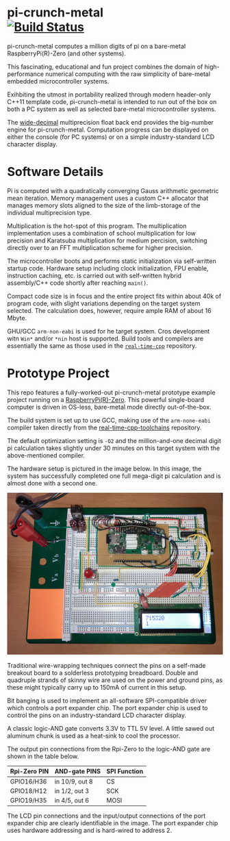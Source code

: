 pi-crunch-metal\
[![Build Status](https://github.com/ckormanyos/pi-crunch-metal/actions/workflows/pi-crunch-metal.yml/badge.svg)](https://github.com/ckormanyos/pi-crunch-metal/actions)
==================

pi-crunch-metal computes a million digits of pi
on a bare-metal RaspberryPi(R)-Zero (and other systems).

This fascinating, educational and fun project combines the domain
of high-performance numerical computing with the raw simplicity of
bare-metal embedded microcontroller systems.

Exihbiting the utmost in portability realized through modern header-only C++11
template code, pi-crunch-metal is intended to run out of the box on both
a PC system as well as selected bare-metal microcontroller systems.

The [wide-decimal](https://github.com/ckormanyos/wide-decimal) multiprecision
float back end provides the big-number engine for pi-crunch-metal.
Computation progress can be displayed on either the console (for PC systems)
or on a simple industry-standard LCD character display.

# Software Details

Pi is computed with a quadratically converging Gauss arithmetic geometric mean
iteration. Memory management uses a custom C++ allocator that manages
memory slots aligned to the size of the limb-storage of the individual
multiprecision type.

Multiplication is the hot-spot of this program. The multiplication
implementation uses a combination of school multiplication for low
precision and Karatsuba multiplication for medium percision,
switching directly over to an FFT multiplication scheme
for higher precision.

The microcontroller boots and performs static initialization via self-written
startup code. Hardware setup including clock initialization,
FPU enable, instruction caching, etc. is carried out with self-written
hybrid assembly/C++ code shortly after reaching `main()`.

Compact code size is in focus and the entire project fits within about 40k
of program code, with slight variations depending on the target system selected.
The calculation does, however, require ample RAM of about 16 Mbyte.

GHU/GCC `arm-non-eabi` is used for he target system.
Cros development witn `Win*` and/or `*nin` host is
supported. Build tools and compilers are essentially the same
as those used in the
[`real-time-cpp`](https://github.com/ckormanyos/real-time-cpp)
repository.

# Prototype Project

This repo features a fully-worked-out pi-crunch-metal prototype example project
running on a
[RaspberryPi(R)-Zero](https://www.raspberrypi.org/products/raspberry-pi-zero).
This powerful single-board computer is driven in OS-less, bare-metal mode
directly out-of-the-box.

The build system is set up to use GCC, making use of the `arm-none-eabi`
compiler taken directly from the
[real-time-cpp-toolchains](https://github.com/ckormanyos/real-time-cpp-toolchains)
repository.

The default optimization setting is `-O2` and the million-and-one
decimal digit pi calculation takes slightly under 30 minutes
on this target system with the above-mentioned compiler.

The hardware setup is pictured in the image below.
In this image, the system has successfully completed one full
mega-digit pi calculation and is almost done with a second one.

![](./images/pi_crunch_rpi_zero.jpg)

Traditional wire-wrapping techniques connect the pins on a self-made
breakout board to a solderless prototyping breadboard.
Double and quadruple strands of skinny wire are used on the
power and ground pins, as these might typically carry up to 150mA
of current in this setup.

Bit banging is used to implement an all-software SPI-compatible
driver which controls a port expander chip. The port
expander chip is used to control the pins on an industry-standard
LCD character display.

A classic logic-AND gate converts 3.3V to TTL 5V level.
A little sawed out aluminum chunk is used as a heat-sink to cool
the processor.

The output pin connections from the Rpi-Zero to the logic-AND gate
are shown in the table below.

| Rpi-Zero PIN  | AND-gate PINS   | SPI Function  |
| ------------- | --------------- | ------------- |
| GPIO16/H36    | in 10/9, out 8  | CS            |
| GPIO18/H12    | in 1/2, out 3   | SCK           |
| GPIO19/H35    | in 4/5, out 6   | MOSI          |

The LCD pin connections and the
input/output connections of the port expander chip are clearly
identifiable in the image. The port expander chip uses
hardware addressing and is hard-wired to address 2.
